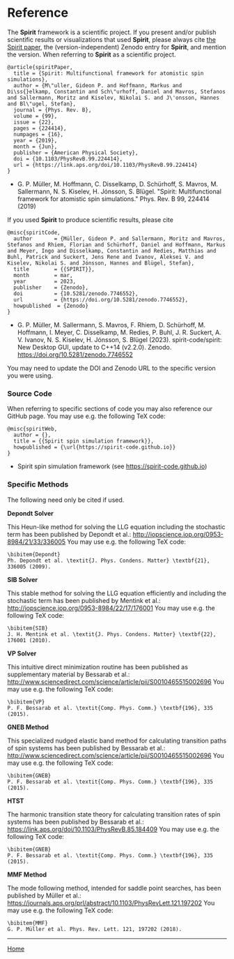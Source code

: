 # Reference

The **Spirit** framework is a scientific project.
If you present and/or publish scientific results or visualizations that used **Spirit**, please always cite [the Spirit paper](https://journals.aps.org/prb/abstract/10.1103/PhysRevB.99.224414), the (version-independent) Zenodo entry for **Spirit**, and mention the version. When referring to **Spirit** as a scientific project.

    @article{spiritPaper,
      title = {Spirit: Multifunctional framework for atomistic spin simulations},
      author = {M\"uller, Gideon P. and Hoffmann, Markus and Di\ss{}elkamp, Constantin and Sch\"urhoff, Daniel and Mavros, Stefanos and Sallermann, Moritz and Kiselev, Nikolai S. and J\'onsson, Hannes and Bl\"ugel, Stefan},
      journal = {Phys. Rev. B},
      volume = {99},
      issue = {22},
      pages = {224414},
      numpages = {16},
      year = {2019},
      month = {Jun},
      publisher = {American Physical Society},
      doi = {10.1103/PhysRevB.99.224414},
      url = {https://link.aps.org/doi/10.1103/PhysRevB.99.224414}
    }

- G. P. Müller, M. Hoffmann, C. Disselkamp, D. Schürhoff, S. Mavros, M. Sallermann, N. S. Kiselev, H. Jónsson, S. Blügel. "Spirit: Multifunctional framework for atomistic spin simulations." Phys. Rev. B 99, 224414 (2019)

If you used **Spirit** to produce scientific results, please cite

    @misc{spiritCode,
      author       = {Müller, Gideon P. and Sallermann, Moritz and Mavros, Stefanos and Rhiem, Florian and Schürhoff, Daniel and Hoffmann, Markus and Meyer, Ingo and Disselkamp, Constantin and Redies, Matthias and Buhl, Patrick and Suckert, Jens Rene and Ivanov, Aleksei V. and Kiselev, Nikolai S. and Jónsson, Hannes and Blügel, Stefan},
      title        = {{SPIRIT}},
      month        = mar,
      year         = 2023,
      publisher    = {Zenodo},
      doi          = {10.5281/zenodo.7746552},
      url          = {https://doi.org/10.5281/zenodo.7746552},
      howpublished  = {Zenodo}
    }

- G. P. Müller, M. Sallermann, S. Mavros, F. Rhiem, D. Schürhoff, M. Hoffmann, I. Meyer, C. Disselkamp, M. Redies, P. Buhl, J. R. Suckert, A. V. Ivanov, N. S. Kiselev, H. Jónsson, S. Blügel (2023). spirit-code/spirit: New Desktop GUI, update to C++14 (v2.2.0). Zenodo. https://doi.org/10.5281/zenodo.7746552

You may need to update the DOI and Zenodo URL to the specific version you were using.

### Source Code

When referring to specific sections of code you may also reference our GitHub page.
You may use e.g. the following TeX code:

    @misc{spiritWeb,
      author = {},
      title = {{Spirit spin simulation framework}},
      howpublished = {\url{https://spirit-code.github.io}}
    }

- Spirit spin simulation framework (see https://spirit-code.github.io)

### Specific Methods

The following need only be cited if used.

**Depondt Solver**

This Heun-like method for solving the LLG equation including the
stochastic term has been published by Depondt et al.:
http://iopscience.iop.org/0953-8984/21/33/336005
You may use e.g. the following TeX code:

    \bibitem{Depondt}
    Ph. Depondt et al. \textit{J. Phys. Condens. Matter} \textbf{21}, 336005 (2009).

**SIB Solver**

This stable method for solving the LLG equation efficiently and
including the stochastic term has been published by Mentink et al.:
http://iopscience.iop.org/0953-8984/22/17/176001
You may use e.g. the following TeX code:

    \bibitem{SIB}
    J. H. Mentink et al. \textit{J. Phys. Condens. Matter} \textbf{22}, 176001 (2010).

**VP Solver**

This intuitive direct minimization routine has been published as
supplementary material by Bessarab et al.:
http://www.sciencedirect.com/science/article/pii/S0010465515002696
You may use e.g. the following TeX code:

    \bibitem{VP}
    P. F. Bessarab et al. \textit{Comp. Phys. Comm.} \textbf{196}, 335 (2015).

**GNEB Method**

This specialized nudged elastic band method for calculating transition
paths of spin systems has been published by Bessarab et al.:
http://www.sciencedirect.com/science/article/pii/S0010465515002696
You may use e.g. the following TeX code:

    \bibitem{GNEB}
    P. F. Bessarab et al. \textit{Comp. Phys. Comm.} \textbf{196}, 335 (2015).

**HTST**

The harmonic transition state theory for calculating transition
rates of spin systems has been published by Bessarab et al.:
https://link.aps.org/doi/10.1103/PhysRevB.85.184409
You may use e.g. the following TeX code:

    \bibitem{GNEB}
    P. F. Bessarab et al. \textit{Comp. Phys. Comm.} \textbf{196}, 335 (2015).

**MMF Method**

The mode following method, intended for saddle point searches,
has been published by Müller et al.:
https://journals.aps.org/prl/abstract/10.1103/PhysRevLett.121.197202
You may use e.g. the following TeX code:

    \bibitem{MMF}
    G. P. Müller et al. Phys. Rev. Lett. 121, 197202 (2018).


---

[Home](README.md)
